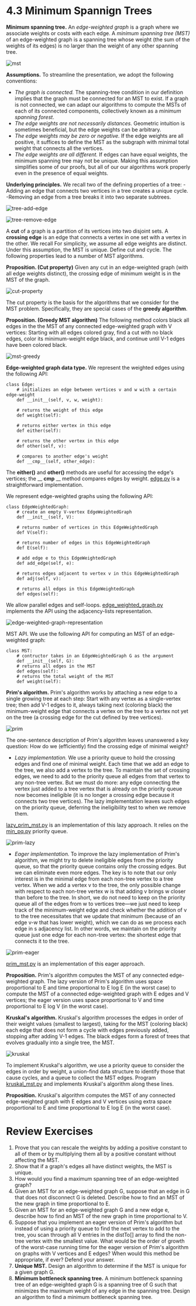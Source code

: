# 4.3 Minimum Spannign Trees

__Minimum spanning tree.__ An _edge-weighted graph_ is a graph where we associate weights or costs with each edge. A _minimum spanning tree (MST)_ of an edge-weighted graph is a spanning tree whose weight (the sum of the weights of its edges) is no larger than the weight of any other spanning tree.

![mst](mst.png)

__Assumptions.__ To streamline the presentation, we adopt the following conventions:
- _The graph is connected._ The spanning-tree condition in our definition implies that the graph must be connected for an MST to exist. If a graph is not connected, we can adapt our algorithms to compute the MSTs of each of its connected components, collectively known as a _minimum spanning forest_.
- _The edge weights are not necessarily distances._ Geometric intuition is sometimes beneficial, but the edge weights can be arbitrary.
- _The edge weights may be zero or negative._ If the edge weights are all positive, it suffices to define the MST as the subgraph with minimal total weight that connects all the vertices.
- _The edge weights are all different._ If edges can have equal weights, the minimum spanning tree may not be unique. Making this assumption simplifies some of our proofs, but all of our our algorithms work properly even in the presence of equal weights.

__Underlying principles.__ We recall two of the defining properties of a tree:
-Adding an edge that connects two vertices in a tree creates a unique cycle.
-Removing an edge from a tree breaks it into two separate subtrees.

![tree-add-edge](tree-add-edge.png)

![tree-remove-edge](tree-remove-edge.png)

A __cut__ of a graph is a partition of its vertices into two disjoint sets. A __crossing edge__ is an edge that connects a vertex in one set with a vertex in the other. We recall For simplicity, we assume all edge weights are distinct. Under this assumption, the MST is unique. Define cut and cycle. The following properties lead to a number of MST algorithms.


__Proposition. (Cut property)__ Given any cut in an edge-weighted graph (with all edge weights distinct), the crossing edge of minimum weight is in the MST of the graph.

![cut-property](cut-property.png)

The cut property is the basis for the algorithms that we consider for the MST problem. Specifically, they are special cases of the __greedy algorithm__.

__Proposition. (Greedy MST algorithm)__ The following method colors black all edges in the the MST of any connected edge-weighted graph with V vertices: Starting with all edges colored gray, find a cut with no black edges, color its minimum-weight edge black, and continue until V-1 edges have been colored black.

![mst-greedy](mst-greedy.png)

__Edge-weighted graph data type.__ We represent the weighted edges using the following API:

```
class Edge:
    # initializes an edge between vertices v and w with a certain edge-weight
    def __init__(self, v, w, weight):

    # returns the weight of this edge
    def weight(self):

    # returns either vertex in this edge
    def either(self):

    # returns the other vertex in this edge
    def other(self, v):

    # compares to another edge's weight
    def __cmp__(self, other_edge):
```

The __either()__ and __other()__ methods are useful for accessing the edge's vertices; the __ __cmp__ __ method compares edges by weight. [edge.py](edge.py) is a straightforward implementation.

We represent edge-weighted graphs using the following API:

```
class EdgeWeightedGraph:
    # create an empty V-vertex EdgeWeightedGraph
    def __init__(self, V):

    # returns number of vertices in this EdgeWeightedGraph
    def V(self):

    # returns number of edges in this EdgeWeightedGraph
    def E(self):

    # add edge e to this EdgeWeightedGraph
    def add_edge(self, e):

    # returns edges adjacent to vertex v in this EdgeWeightedGraph
    def adj(self, v):

    # returns all edges in this EdgeWeightedGraph
    def edges(self):
```

We allow parallel edges and self-loops. [edge_weighted_graph.py](edge_weighted_graph.py) implements the API using the adjacency-lists representation.

![edge-weighted-graph-representation](edge-weighted-graph-representation.png)

MST API. We use the following API for computing an MST of an edge-weighted graph:

```
class MST:
    # contructor takes in an EdgeWeightedGraph G as the argument
    def __init__(self, G):
    # returns all edges in the MST
    def edges(self):
    # returns the total weight of the MST 
    def weight(self):
```

__Prim's algorithm.__ Prim's algorithm works by attaching a new edge to a single growing tree at each step: Start with any vertex as a single-vertex tree; then add V-1 edges to it, always taking next (coloring black) the minimum-weight edge that connects a vertex on the tree to a vertex not yet on the tree (a crossing edge for the cut defined by tree vertices).

![prim](prim.png)

The one-sentence description of Prim's algorithm leaves unanswered a key question: How do we (efficiently) find the crossing edge of minimal weight?

- _Lazy implementation._ We use a priority queue to hold the crossing edges and find one of minimal weight. Each time that we add an edge to the tree, we also add a vertex to the tree. To maintain the set of crossing edges, we need to add to the priority queue all edges from that vertex to any non-tree vertex. But we must do more: any edge connecting the vertex just added to a tree vertex that is already on the priority queue now becomes ineligible (it is no longer a crossing edge because it connects two tree vertices). The lazy implementation leaves such edges on the priority queue, deferring the ineligibility test to when we remove them.

[lazy_prim_mst.py](lazy_prim_mst.py) is an implementation of this lazy approach. It relies on the [min_pq.py](../../2_searching/4_priority_queues/min_pq.py) priority queue.

![prim-lazy](prim-lazy.png)

- _Eager implementation._ To improve the lazy implementation of Prim's algorithm, we might try to delete ineligible edges from the priority queue, so that the priority queue contains only the crossing edges. But we can eliminate even more edges. The key is to note that our only interest is in the minimal edge from each non-tree vertex to a tree vertex. When we add a vertex v to the tree, the only possible change with respect to each non-tree vertex w is that adding v brings w closer than before to the tree. In short, we do not need to keep on the priority queue all of the edges from w to vertices tree—we just need to keep track of the minimum-weight edge and check whether the addition of v to the tree necessitates that we update that minimum (because of an edge v-w that has lower weight), which we can do as we process each edge in s adjacency list. In other words, we maintain on the priority queue just one edge for each non-tree vertex: the shortest edge that connects it to the tree.

![prim-eager](prim-eager.png)

[prim_mst.py](prim_mst.py) is an implementation of this eager approach.

__Proposition.__ Prim's algorithm computes the MST of any connected edge-weighted graph. The lazy version of Prim's algorithm uses space proportional to E and time proportional to E log E (in the worst case) to compute the MST of a connected edge-weighted graph with E edges and V vertices; the eager version uses space proportional to V and time proportional to E log V (in the worst case).

__Kruskal's algorithm.__ Kruskal's algorithm processes the edges in order of their weight values (smallest to largest), taking for the MST (coloring black) each edge that does not form a cycle with edges previously added, stopping after adding V-1 edges. The black edges form a forest of trees that evolves gradually into a single tree, the MST.

![kruskal](kruskal.png)


To implement Kruskal's algorithm, we use a priority queue to consider the edges in order by weight, a union-find data structure to identify those that cause cycles, and a queue to collect the MST edges. Program [kruskal_mst.py](kruskal_mst.py) and  implements Kruskal's algorithm along these lines. 

__Proposition.__ Kruskal's algorithm computes the MST of any connected edge-weighted graph with E edges and V vertices using extra space proportional to E and time proportional to E log E (in the worst case).

# Review Exercises
1. Prove that you can rescale the weights by adding a positive constant to all of them or by multiplying them all by a positive constant without affecting the MST.
2. Show that if a graph's edges all have distinct weights, the MST is unique.
3. How would you find a maximum spanning tree of an edge-weighted graph?
4. Given an MST for an edge-weighted graph G, suppose that an edge in G that does not disconnect G is deleted. Describe how to find an MST of the new graph in time proportional to E.
5. Given an MST for an edge-weighted graph G and a new edge e, describe how to find an MST of the new graph in time proportional to V.
6. Suppose that you implement an eager version of Prim's algorithm but instead of using a priority queue to find the next vertex to add to the tree, you scan through all V entries in the distTo[] array to find the non-tree vertex with the smallest value. What would be the order of growth of the worst-case running time for the eager version of Prim's algorithm on graphs with V vertices and E edges? When would this method be appropriate, if ever? Defend your answer.
7. __Unique MST.__ Design an algorithm to determine if the MST is unique for a given graph G.
8. __Minimum bottleneck spanning tree.__ A minimum bottleneck spanning tree of an edge-weighted graph G is a spanning tree of G such that minimizes the maximum weight of any edge in the spanning tree. Design an algorithm to find a minimum bottleneck spanning tree.